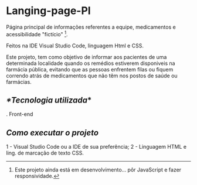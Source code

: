 # Langing-page-PI

Página principal de informações referentes a equipe, medicamentos e acessibilidade "fictício" [^1].

Feitos na IDE Visual Studio Code, linguagem Html e CSS.

Este projeto, tem como objetivo de informar aos pacientes de uma determinada localidade quando os remédios estiverem disponiveis na farmácia pública, evitando que as pessoas enfrentem filas ou fiquem correndo atrás de medicamentos que não têm nos postos de saúde ou farmácias.  

## _*Tecnologia utilizada_*

. Front-end

## _*Como executar o projeto*_

1 - Visual Studio Code ou a IDE de sua preferência;
2 - Linguagem HTML e ling. de marcação de texto CSS.

[^1]: Este projeto ainda está em desenvolvimento... pôr JavaScript e fazer responsividade.
